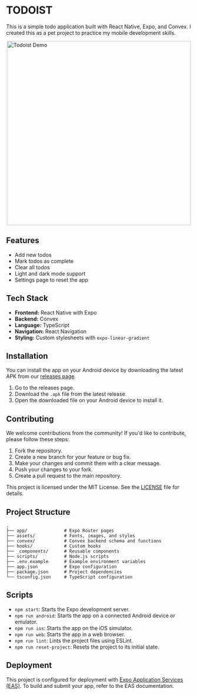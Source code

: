 # TODOIST

This is a simple todo application built with React Native, Expo, and Convex. I created this as a pet project to practice my mobile development skills.

<div style="display: flex; justify-content: center; align-items: center; margin-bottom: 20px;">
<img src="./assets/demo.gif" alt="Todoist Demo" height="500" />
</div>

## Features

- Add new todos
- Mark todos as complete
- Clear all todos
- Light and dark mode support
- Settings page to reset the app

## Tech Stack

- **Frontend:** React Native with Expo
- **Backend:** Convex
- **Language:** TypeScript
- **Navigation:** React Navigation
- **Styling:** Custom stylesheets with `expo-linear-gradient`

## Installation

You can install the app on your Android device by downloading the latest APK from our [releases page](https://github.com/2SSK/todoist/releases).

1.  Go to the releases page.
2.  Download the `.apk` file from the latest release.
3.  Open the downloaded file on your Android device to install it.

## Contributing

We welcome contributions from the community! If you'd like to contribute, please follow these steps:

1.  Fork the repository.
2.  Create a new branch for your feature or bug fix.
3.  Make your changes and commit them with a clear message.
4.  Push your changes to your fork.
5.  Create a pull request to the main repository.

This project is licensed under the MIT License. See the [LICENSE](./LICENSE) file for details.

## Project Structure

```
.
├── app/              # Expo Router pages
├── assets/           # Fonts, images, and styles
├── convex/           # Convex backend schema and functions
├── hooks/            # Custom hooks
├── _components/      # Reusable components
├── scripts/          # Node.js scripts
├── .env.example      # Example environment variables
├── app.json          # Expo configuration
├── package.json      # Project dependencies
└── tsconfig.json     # TypeScript configuration
```

## Scripts

- `npm start`: Starts the Expo development server.
- `npm run android`: Starts the app on a connected Android device or emulator.
- `npm run ios`: Starts the app on the iOS simulator.
- `npm run web`: Starts the app in a web browser.
- `npm run lint`: Lints the project files using ESLint.
- `npm run reset-project`: Resets the project to its initial state.

## Deployment

This project is configured for deployment with [Expo Application Services (EAS)](https.expo.dev/eas). To build and submit your app, refer to the EAS documentation.
